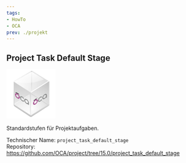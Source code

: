 ```yaml
---
tags:
- HowTo
- OCA
prev: ./projekt
---
```

## Project Task Default Stage
![icon_oca_app](assets/icon_oca_app.png)

Standardstufen für Projektaufgaben.

Technischer Name: `project_task_default_stage`\
Repository: <https://github.com/OCA/project/tree/15.0/project_task_default_stage>
